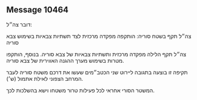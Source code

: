 ## Message 10464

דובר צה״ל:

צה״ל תקף בשטח סוריה: הותקפה מפקדה מרכזית לצד תשתיות צבאיות בשימוש צבא סוריה

צה״ל תקף הלילה מפקדה מרכזית ותשתיות צבאיות של צבא סוריה.
בנוסף, הותקפו מטרות בשימוש מערך ההגנה האווירית של צבא סוריה.

תקיפה זו בוצעה בתגובה ליירוט שני הכטב״מים שעשו את דרכם משטח סוריה לעבר המרחב הצפוני לאילת אתמול (ש׳).

המשטר הסורי אחראי לכל פעילות טרור משטחו וישא בהשלכות לכך.

